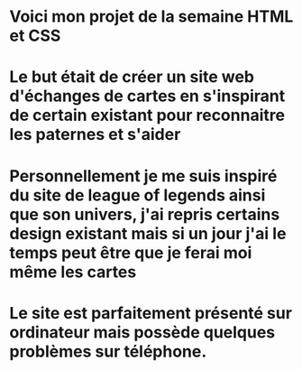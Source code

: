 # Voici mon projet de la semaine HTML et CSS
# Le but était de créer un site web d'échanges de cartes en s'inspirant de certain existant pour reconnaitre les paternes et s'aider
# Personnellement je me suis inspiré du site de league of legends ainsi que son univers, j'ai repris certains design existant mais si un jour j'ai le temps peut être que je ferai moi même les cartes
# Le site est parfaitement présenté sur ordinateur mais possède quelques problèmes sur téléphone.

